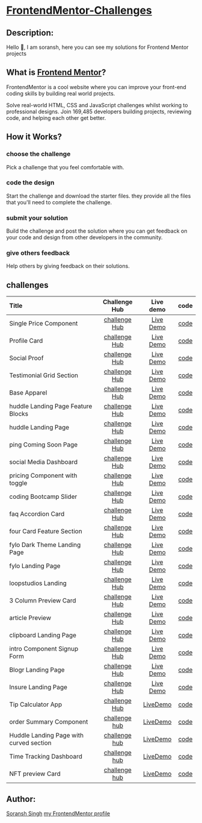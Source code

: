 # [FrontendMentor-Challenges](https://www.frontendmentor.io)

## Description:

Hello 👋, I am soransh, here you can see my solutions for Frontend Mentor projects

## What is [Frontend Mentor](https://www.frontendmentor.io)?

FrontendMentor is a cool website where you can improve your front-end coding skills by building real world projects.

Solve real-world HTML, CSS and JavaScript challenges whilst working to professional designs. Join 169,485 developers building projects, reviewing code, and helping each other get better.

## How it Works?

### choose the challenge

Pick a challenge that you feel comfortable with.

### code the design

Start the challenge and download the starter files. they provide all the files that you'll need to complete the challenge.

### submit your solution

Build the challenge and post the solution where you can get feedback on your code and design from other developers in the community.

### give others feedback

Help others by giving feedback on their solutions.

## challenges

 |   Title          |   Challenge Hub  |   Live demo  |   code  |  
 |   :------------- | :---------------:| :----------: | :-----: |  
 |   Single Price Component |  [challenge Hub](https://www.frontendmentor.io/challenges/single-price-grid-component-5ce41129d0ff452fec5abbbc) |   [Live Demo](https://frontend-mentor-challenges-self.vercel.app/singlePriceGridComponent/index.html) |   [code](./singlePriceGridComponent) |  
 |   Profile Card |   [challenge Hub](https://www.frontendmentor.io/challenges/profile-card-component-cfArpWshJ) |   [Live Demo](https://frontend-mentor-challenges-self.vercel.app/profileCardComponent/index.html) |   [code](./profileCardComponent) |  
 |   Social Proof |  [challenge Hub](https://www.frontendmentor.io/challenges/social-proof-section-6e0qTv_bA) |   [Live Demo](https://frontend-mentor-challenges-self.vercel.app/socialProof/index.html) |   [code](./socialProof) |  
 |  Testimonial Grid Section |   [challenge Hub](https://www.frontendmentor.io/challenges/testimonials-grid-section-Nnw6J7Un7) |   [Live Demo](https://frontend-mentor-challenges-self.vercel.app/testimonialsGridSection/index.html) |   [code](./testimonialsGridSection) |  
 |  Base Apparel |   [challenge Hub](https://www.frontendmentor.io/challenges/base-apparel-coming-soon-page-5d46b47f8db8a7063f9331a0) |   [Live Demo](https://frontend-mentor-challenges-self.vercel.app/baseApparel/index.html) |   [code](./baseApparel) |  
 |  huddle Landing Page Feature Blocks |   [challenge Hub](https://www.frontendmentor.io/challenges/huddle-landing-page-with-alternating-feature-blocks-5ca5f5981e82137ec91a5100) |   [Live Demo](https://frontend-mentor-challenges-self.vercel.app/huddleLandingPageFeatureBlocks/index.html) |   [code](./huddleLandingPageFeatureBlocks) |  
 |  huddle Landing Page |   [challenge Hub](https://www.frontendmentor.io/challenges/huddle-landing-page-with-a-single-introductory-section-B_2Wvxgi0) |   [Live Demo](https://frontend-mentor-challenges-self.vercel.app/huddleLandingPage/index.html) |   [code](./huddleLandingPage) |  
 |  ping Coming Soon Page |   [challenge Hub](https://www.frontendmentor.io/challenges/ping-single-column-coming-soon-page-5cadd051fec04111f7b848da) |   [Live Demo](https://frontend-mentor-challenges-self.vercel.app/pingComingSoonPage/index.html) |   [code](./pingComingSoonPage) |  
 |  social Media Dashboard |   [challenge Hub](https://www.frontendmentor.io/challenges/social-media-dashboard-with-theme-switcher-6oY8ozp_H) |   [Live Demo](https://frontend-mentor-challenges-self.vercel.app/socialMediaDashboard/index.html) |   [code](./socialMediaDashboard) |  
 |  pricing Component with toggle |   [challenge Hub](https://www.frontendmentor.io/challenges/pricing-component-with-toggle-8vPwRMIC) |   [Live Demo](https://frontend-mentor-challenges-self.vercel.app/pricingComponentWithToggle/index.html) |   [code](./pricingComponentWithToggle) |  
 |  coding Bootcamp Slider |   [challenge Hub](https://www.frontendmentor.io/challenges/coding-bootcamp-testimonials-slider-4FNyLA8JL) |   [Live Demo](https://frontend-mentor-challenges-self.vercel.app/codingBootcampSlider/index.html) |   [code](./codingBootcampSlider) |  
 |  faq Accordion Card |   [challenge Hub](https://www.frontendmentor.io/challenges/faq-accordion-card-XlyjD0Oam) |   [Live Demo](https://frontend-mentor-challenges-self.vercel.app/faqAccordionCard/index.html) |   [code](./faqAccordionCard) |  
 |  four Card Feature Section |   [challenge Hub](https://www.frontendmentor.io/challenges/four-card-feature-section-weK1eFYK) |   [Live Demo](https://frontend-mentor-challenges-self.vercel.app/fourCardFeatureSection/index.html) |   [code](./fourCardFeatureSection) |  
 |  fylo Dark Theme Landing Page |   [challenge Hub](https://www.frontendmentor.io/challenges/fylo-dark-theme-landing-page-5ca5f2d21e82137ec91a50fd) |   [Live Demo](https://frontend-mentor-challenges-self.vercel.app/fyloDarkThemeLandingPage/index.html) |   [code](./fyloDarkThemeLandingPage) |  
 |  fylo Landing Page |   [challenge Hub](https://www.frontendmentor.io/challenges/fylo-landing-page-with-two-column-layout-5ca5ef041e82137ec91a50f5) |   [Live Demo](https://frontend-mentor-challenges-self.vercel.app/fyloLandingPage/index.html) |   [code](./fyloLandingPage) |  
 |  loopstudios Landing |   [challenge Hub](https://www.frontendmentor.io/challenges/loopstudios-landing-page-N88J5Onjw) |   [Live Demo](https://frontend-mentor-challenges-self.vercel.app/loopstudiosLandingPage/index.html) |   [code](./loopstudiosLandingPage) |  
 |  3 Column Preview Card |   [challenge Hub](https://www.frontendmentor.io/challenges/3column-preview-card-component-pH92eAR2-) |   [Live Demo](https://frontend-mentor-challenges-self.vercel.app/3ColumnPreviewCard/index.html) |   [code](./3ColumnPreviewCard) |  
 |  article Preview |   [challenge Hub]() |   [Live Demo](https://frontend-mentor-challenges-self.vercel.app/articlePreview/index.html) |   [code](./articlePreview) |  
 |  clipboard Landing Page |   [challenge Hub](https://www.frontendmentor.io/challenges/clipboard-landing-page-5cc9bccd6c4c91111378ecb9) |   [Live Demo](https://frontend-mentor-challenges-self.vercel.app/clipboardLandingPage/index.html) |   [code](./clipboardLandingPage) |  
 | intro Component Signup Form |   [challenge Hub](https://www.frontendmentor.io/challenges/intro-component-with-signup-form-5cf91bd49edda32581d28fd1) |   [Live Demo](https://frontend-mentor-challenges-self.vercel.app/introComponentSignupForm/index.html) |   [code](./introComponentSignupForm) |  
 | Blogr Landing Page | [challenge Hub](https://www.frontendmentor.io/challenges/blogr-landing-page-EX2RLAApP) |   [Live Demo](https://frontend-mentor-challenges-self.vercel.app/blogrLandingPage/index.html) |   [code](./blogrLandingPage) |  
 | Insure Landing Page | [challenge Hub](https://www.frontendmentor.io/challenges/insure-landing-page-uTU68JV8) |   [Live Demo](https://frontend-mentor-challenges-self.vercel.app/insureLandingPage/index.html) |   [code](./insureLandingPage) |  
 |Tip Calculator App|[challenge Hub](https://www.frontendmentor.io/challenges/tip-calculator-app-ugJNGbJUX) |  [LiveDemo](https://frontend-mentor-challenges-self.vercel.app/tipCalculatorApp/index.html) | [code](./tipCalculatorApp)|
 |order Summary Component| [challenge hub](https://www.frontendmentor.io/challenges/order-summary-component-QlPmajDUj) | [LiveDemo](https://frontend-mentor-challenges-self.vercel.app/orderSummaryComponent/index.html) | [code](./orderSummaryComponent) |
 |Huddle Landing Page with curved section| [challenge hub](https://www.frontendmentor.io/challenges/huddle-landing-page-with-curved-sections-5ca5ecd01e82137ec91a50f2/) | [LiveDemo](https://frontend-mentor-challenges-self.vercel.app/huddleLandingPageWithCurvedSections/index.html) | [code](./huddleLandingPageWithCurvedSections) |
 |Time Tracking Dashboard| [challenge hub](https://www.frontendmentor.io/challenges/time-tracking-dashboard-UIQ7167Jw) | [LiveDemo](https://frontend-mentor-challenges-self.vercel.app/timeTrackingDashboard/index.html) | [code](./timeTrackingDashboard) |
 |NFT preview Card| [challenge hub](https://www.frontendmentor.io/challenges/nft-preview-card-component-SbdUL_w0U) | [LiveDemo](https://frontend-mentor-challenges-self.vercel.app/nftPreviewCard/index.html) | [code](./nftPreviewCard) |

## Author:

[Soransh Singh](https://soransh-singh.github.io/)
[my FrontendMentor profile](https://www.frontendmentor.io/profile/soransh-singh)
